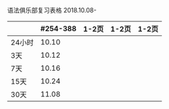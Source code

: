 语法俱乐部复习表格 2018.10.08-


|  |#254-388  |1-2页|1-2页|1-2页|
|--------|--------|--|--|--|
|24小时|10.10  ||| |
|3天|10.12||| |
|7天|10.16||||
|15天|10.24||||
|30天|11.08|||||
	